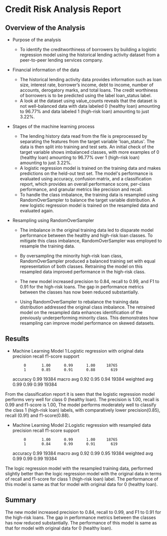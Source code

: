 # Credit Risk Analysis Report
## Overview of the Analysis
* Purpose of the analysis
  * To identify the creditworthiness of borrowers by building a logistic regression model using the historical lending activity dataset from a peer-to-peer lending services company.

* Financial information of the data
  * The historical lending activity data provides information such as loan size, interest rate, borrower’s income, debt to income, number of accounts, derogatory marks, and total loans. The credit worthiness of borrowers is to be predicted using the label loan_status label.
  * A look at the dataset using value_counts reveals that the dataset is not well-balanced data with data labeled 0 (healthy loan) amounting to 96.77% and data labeled 1 (high-risk loan) amounting to just 3.22%.

* Stages of the machine learning process
  * The lending history data read from the file is preprocessed by separating the features from the target variable 'loan_status'. The data is then split into training and test sets. An initial check of the target variable shows imbalanced classes, with more examples of 0 (healthy loan) amounting to 96.77% over 1 (high-risk loan) amounting to just 3.22%.
  * A logistic regression model is trained on the training data and makes predictions on the held-out test set. The model's performance is evaluated using accuracy, confusion matrix, and a classification report, which provides an overall performance score, per-class performance, and granular metrics like precision and recall.
  * To handle the class imbalance, the training data is resampled using RandomOverSampler to balance the target variable distribution. A new logistic regression model is trained on the resampled data and evaluated again.

* Resampling using RandomOverSampler 
  * The imbalance in the original training data led to disparate model performance between the healthy and high-risk loan classes. To mitigate this class imbalance, RandomOverSampler was employed to resample the training data.
  
  * By oversampling the minority high-risk loan class, RandomOverSampler produced a balanced training set with equal representation of both classes. Retraining the model on this resampled data improved performance in the high-risk class.
  
  * The new model increased precision to 0.84, recall to 0.99, and F1 to 0.91 for the high-risk loans. The gap in performance metrics between the classes has now been reduced substantially.
  
  * Using RandomOverSampler to rebalance the training data distribution addressed the original class imbalance. The retrained model on the resampled data enhances identification of the previously underperforming minority class. This demonstrates how resampling can improve model performance on skewed datasets.

## Results

* Machine Learning Model 1:Logistic regression with original data
              precision    recall  f1-score   support

           0       1.00      0.99      1.00     18765
           1       0.85      0.91      0.88       619

    accuracy                           0.99     19384
   macro avg       0.92      0.95      0.94     19384
weighted avg       0.99      0.99      0.99     19384


From the classification report it is seen that the logistic regression model performs very well for class 0 (healthy loan). The precision is 1.00, recall is 0.99 and f1-score is 1.00,
The model performs moderately well to classify the class 1 (high-risk loan) labels, with comparatively lower precision(0.85), recall (0.91) and f1-score(0.88).



* Machine Learning Model 2:Logistic regression with resampled data
                  precision    recall  f1-score   support

           0       1.00      0.99      1.00     18765
           1       0.84      0.99      0.91       619

    accuracy                           0.99     19384
   macro avg       0.92      0.99      0.95     19384
weighted avg       0.99      0.99      0.99     19384


The logic regression model with the resampled training data, performed slightly better than the logic regression model with the original data in terms of recall and f1-score for class 1 (high-risk loan) label.
The performance of this model is same as that for model with original data for 0 (healthy loan).

## Summary
The new model increased precision to 0.84, recall to 0.99, and F1 to 0.91 for the high-risk loans. The gap in performance metrics between the classes has now reduced substantially.
The performance of this model is same as that for model with original data for 0 (healthy loan).


